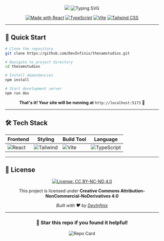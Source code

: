 <div align="center">

<img src="https://capsule-render.vercel.app/api?type=waving&color=gradient&customColorList=6,11,20&height=200&section=header&text=🎨%20thesamstudios&fontSize=50&fontColor=fff&animation=fadeIn&fontAlignY=38&desc=Modern%20Portfolio%20%26%20Creative%20Studio&descAlignY=55&descAlign=50" />

<img src="https://readme-typing-svg.herokuapp.com?font=JetBrains+Mono&weight=600&size=28&duration=3000&pause=1000&color=6366F1&center=true&vCenter=true&width=800&lines=Built+with+React+%2B+TypeScript;Powered+by+Vite+%26+Tailwind;Creative+Digital+Solutions" alt="Typing SVG" />

[![Made with React](https://img.shields.io/badge/Made%20with-React-61DAFB?style=for-the-badge&logo=react&logoColor=white)](https://reactjs.org/)
[![TypeScript](https://img.shields.io/badge/TypeScript-007ACC?style=for-the-badge&logo=typescript&logoColor=white)](https://www.typescriptlang.org/)
[![Vite](https://img.shields.io/badge/Vite-646CFF?style=for-the-badge&logo=vite&logoColor=white)](https://vitejs.dev/)
[![Tailwind CSS](https://img.shields.io/badge/Tailwind_CSS-38B2AC?style=for-the-badge&logo=tailwind-css&logoColor=white)](https://tailwindcss.com/)

</div>

---

## 🚀 Quick Start

```bash
# Clone the repository
git clone https://github.com/DevInfinix/thesamstudios.git

# Navigate to project directory
cd thesamstudios

# Install dependencies
npm install

# Start development server
npm run dev
```

<div align="center">
  
**That's it! Your site will be running at** `http://localhost:5173` 🎉

</div>

---

## 🛠️ Tech Stack

<div align="center">

| Frontend | Styling | Build Tool | Language |
|----------|---------|------------|----------|
| ![React](https://img.shields.io/badge/React-20232A?style=flat-square&logo=react&logoColor=61DAFB) | ![Tailwind](https://img.shields.io/badge/Tailwind_CSS-38B2AC?style=flat-square&logo=tailwind-css&logoColor=white) | ![Vite](https://img.shields.io/badge/Vite-646CFF?style=flat-square&logo=vite&logoColor=white) | ![TypeScript](https://img.shields.io/badge/TypeScript-007ACC?style=flat-square&logo=typescript&logoColor=white) |

</div>

---

## 📄 License

<div align="center">

[![License: CC BY-NC-ND 4.0](https://img.shields.io/badge/License-CC%20BY--NC--ND%204.0-lightgrey.svg)](https://creativecommons.org/licenses/by-nc-nd/4.0/)

This project is licensed under **Creative Commons Attribution-NonCommercial-NoDerivatives 4.0**

*Built with ❤️ by [DevInfinix](https://github.com/DevInfinix)*

</div>

---

<div align="center">
  
### 🌟 Star this repo if you found it helpful!

<img src="https://github-readme-stats.vercel.app/api/pin/?username=DevInfinix&repo=thesamstudios&theme=tokyonight&border_radius=10" alt="Repo Card" />

</div>